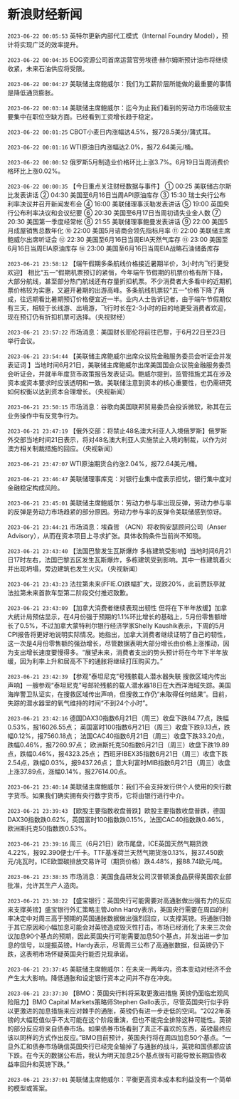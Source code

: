 # 新浪财经新闻
`2023-06-22 00:05:53` 英特尔更新内部代工模式（Internal Foundry Model），预计将实现广泛的效率提升。

`2023-06-22 00:04:35` EOG资源公司首席运营官劳埃德·赫尔姆斯预计油市将继续收紧，未来石油供应将受限。

`2023-06-22 00:04:27` 美联储主席鲍威尔：我们为工薪阶层所能做的最重要的事情是降低通货膨胀。

`2023-06-22 00:03:14` 美联储主席鲍威尔：迄今为止我们看到的劳动力市场疲软主要集中在职位空缺方面。已经看到工资增长趋于稳定。

`2023-06-22 00:01:25` CBOT小麦日内涨幅达4.5%，报728.5美分/蒲式耳。

`2023-06-22 00:01:16` WTI原油日内涨幅达2.0%，报72.64美元/桶。

`2023-06-22 00:00:52` 俄罗斯5月制造业价格环比上涨3.7%。6月19日当周消费价格环比上涨0.02%。

`2023-06-22 00:00:35` 【今日重点关注财经数据与事件】
① 00:25 美联储古尔斯比发表讲话
② 04:30 美国至6月16日当周API原油库存
③ 15:30 瑞士央行公布利率决议并召开新闻发布会
④ 16:00 美联储理事沃勒发表讲话
⑤ 19:00 英国央行公布利率决议和会议纪要
⑥ 20:30 美国至6月17日当周初请失业金人数
⑦ 20:30 美国第一季度经常帐
⑧ 21:55 美联储理事鲍曼发表讲话
⑨ 22:00 美国5月成屋销售总数年化
⑩ 22:00 美国5月谘商会领先指标月率
⑪ 22:00 美联储主席鲍威尔出席听证会
⑫ 22:30 美国至6月16日当周EIA天然气库存
⑬ 23:00 美国至6月16日当周EIA原油库存
⑭ 23:00 美国至6月16日当周EIA战略石油储备库存

`2023-06-21 23:58:12` 【端午假期多条航线价格接近暑期半价，3小时内飞行更受欢迎】 相比“五一”假期机票预订的紧俏，今年端午节假期的机票价格有所下降，大部分航线，甚至部分热门航线还有存量折扣机票。不少消费者大多看中的近期机票价格较为实惠，又避开暑期的出游高峰。多条航线机票较“五一”价格下降了两成，往远期看比暑期预订价格便宜近一半。业内人士告诉记者，由于端午节假期仅有三天，相较于长线游、出境游，飞行时长在2-3小时的目的地更受消费者欢迎，现在预订仍有折扣机票可选择。（央视财经）

`2023-06-21 23:57:22` 市场消息：美国财长耶伦将前往巴黎，于6月22日至23日举行会议。

`2023-06-21 23:54:44` 【美联储主席鲍威尔出席众议院金融服务委员会听证会并发表证词 】当地时间6月21日，美联储主席鲍威尔出席美国国会众议院金融服务委员会听证会，并就半年度货币政策报告发表证词。鲍威尔提到，监管措施尤其在涉及资本或资本要求时应该透明和一致。美联储注意到资本的核心重要性，也仍需研究如何权衡以达到资本合理增长。（央视新闻）

`2023-06-21 23:50:15` 市场消息：谷歌向美国联邦贸易委员会投诉微软，称其在云业务操作中有反竞争行为。

`2023-06-21 23:47:19` 【俄外交部：将禁止48名澳大利亚人入境俄罗斯】俄罗斯外交部当地时间21日表示，将对48名澳大利亚人实施禁止入境的制裁，以作为对澳方相关制裁措施的回应。（央视新闻）

`2023-06-21 23:47:07` WTI原油期货合约涨2.04%，报72.64美元/桶。

`2023-06-21 23:46:47` 美联储理事库克：对银行业集中度表示担忧，银行集中度对金融稳定构成风险。

`2023-06-21 23:45:01` 美联储主席鲍威尔：劳动力参与率出现反弹，劳动力参与率的反弹是劳动力市场趋紧的部分原因。劳动力参与率的反弹令美联储感到惊讶。

`2023-06-21 23:44:21` 市场消息：埃森哲 （ACN）将收购安瑟顾问公司（Anser Advisory），从而在资本项目上寻求扩张。具体收购条件当前尚不知晓。

`2023-06-21 23:43:40` 【法国巴黎发生瓦斯爆炸 多栋建筑受影响】当地时间6月21日17时左右，法国巴黎五区发生瓦斯爆炸，多栋建筑受到影响。其中一栋建筑着火并出现坍塌，旁边建筑也发生火灾。（央视新闻）

`2023-06-21 23:43:23` 法拉第未来(FFIE.O)跌幅扩大，现跌20%，此前贾跃亭就法拉第未来首款车型第二阶段交付推迟致歉。

`2023-06-21 23:43:09` 【加拿大消费者继续表现出韧性 但将在下半年放缓】加拿大统计局预估显示，在4月份强于预期的1.1%环比增长的基础上，5月份零售额增长了0.5%，不过加拿大蒙特利尔银行经济学家Shelly Kaushik表示，下周的5月CPI报告将更好地说明实际情况。她指出，加拿大消费者继续证明了自己的韧性，这一次是4月份零售额的强劲增长，尽管数据表明大部分增长由价格上涨推动，因为支出增长速度要慢得多。“展望未来，消费者支出的势头预计将在今年下半年放缓，因为利率上升和居高不下的通胀将继续打压购买力。”

`2023-06-21 23:42:39` 【参观“泰坦尼克”号残骸载人潜水器失联 搜救区域内传出声响】一艘参观“泰坦尼克”号邮轮残骸的载人潜水器18日在大西洋海域失踪。美国海岸警卫队证实，在搜救区域传出声响，但搜救工作仍“未取得任何结果”。目前，失踪的潜水器里的氧气维持的时间“不到24个小时”。

`2023-06-21 23:42:16`   德国DAX30指数6月21日（周三）收盘下跌84.77点，跌幅0.53%，报16026.55点；
英国富时100指数6月21日（周三）收盘下跌9.13点，跌幅0.12%，报7560.18点；
法国CAC40指数6月21日（周三）收盘下跌33.20点，跌幅0.46%，报7260.97点；
欧洲斯托克50指数6月21日（周三）收盘下跌19.89点，跌幅0.46%，报4323.25点；
西班牙IBEX35指数6月21日（周三）收盘下跌2.54点，跌幅0.03%，报9437.26点；
意大利富时MIB指数6月21日（周三）收盘上涨37.89点，涨幅0.14%，报27614.00点。

`2023-06-21 23:40:14` 美联储主席鲍威尔：我们不会支持发行供个人使用的央行数字货币。如果我们确实拥有央行数字货币，它将由银行进行中介。

`2023-06-21 23:39:43` 【欧股主要指数收盘普跌】欧股主要指数收盘普跌，德国DAX30指数跌0.62%，英国富时100指数跌0.15%，法国CAC40指数跌0.46%，欧洲斯托克50指数跌0.53%。

`2023-06-21 23:39:16` 周三（6月21日）欧市尾盘，ICE英国天然气期货跌4.22%，报92.390便士/千卡。TTF基准荷兰天然气期货涨0.13%，报37.450欧元/兆瓦时。ICE欧盟碳排放交易许可（期货价格）跌4.48%，报88.74欧元/吨。

`2023-06-21 23:38:35` 市场消息：美国食品研发公司汉普顿溪食品获得美国农业部批准，允许其生产人造肉。

`2023-06-21 23:38:22` 【盛宝银行：英国央行可能需要对高通胀做出强有力的反应来支撑英镑】盛宝银行外汇策略主管John Hardy表示，英国央行需要在周四的利率决定中对周三高于预期的英国通胀数据做出强烈回应，以支撑英镑。将通胀归咎于其它原因和小幅加息可能会对英镑造成毁灭性打击。市场已经消化了未来三次会议加息90个基点的预期，因此英国央行可能需要加息50个基点，并发出进一步加息的信号，以提振英镑。Hardy表示，尽管周三公布了高通胀数据，但英镑仍下跌，这表明市场怀疑英国央行能否兑现承诺。

`2023-06-21 23:37:45` 美联储主席鲍威尔：在未来一两年内，资本变动对经济不会产生太大影响。降低通胀和设定银行资本之间并不存在冲突。

`2023-06-21 23:37:30` 【BMO：英国央行料将采取更激进措施 英镑仍面临宏观风险阻力】BMO Capital Markets策略师Stephen Gallo表示，尽管英国央行似乎将以更激进的加息措施来应对棘手的通胀，英镑仍有进一步走低的空间。“2022年英镑的大幅贬值似乎不太可能在这个阶段重演，但也不能完全排除这种可能性。英镑的部分反应将来自债券市场。如果债券市场看到了真正不喜欢的东西，英镑最终应该以同样的方式作出反应。”BMO目前预计，英国央行将在周四加息50个基点。“一旦外汇和债券市场确信英国央行已经完全输掉了与通胀的战斗，英镑和国债都应该下跌。在今天的数据公布后，我认为明天加息25个基点很有可能导致长期国债收益率回升和英镑下跌。”

`2023-06-21 23:37:01` 美联储主席鲍威尔：平衡更高资本成本和利益没有一个简单的模型或答案。

